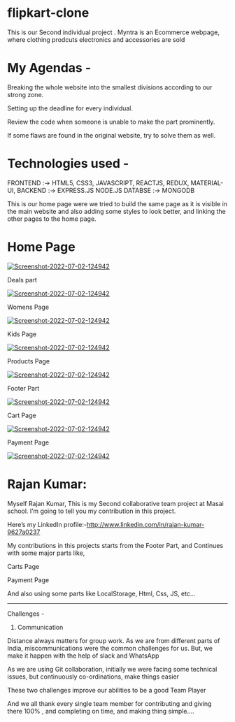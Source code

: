 # flipkart-clone
This is our Second individual project . Myntra is an Ecommerce webpage, where clothing prodcuts electronics and accessories are sold 

# My Agendas -
Breaking the whole website into the smallest divisions according to our strong zone.

Setting up the deadline for every individual.

Review the code when someone is unable to make the part prominently.


If some flaws are found in the original website, try to solve them as well.

# Technologies used -
FRONTEND :-> HTML5, CSS3, JAVASCRIPT, REACTJS, REDUX, MATERIAL-UI, 
BACKEND :-> EXPRESS.JS NODE.JS 
DATABSE :-> MONGODB


This is our home page were we tried to build the same page as it is visible in the main website and also adding some styles to look better, and linking the other pages to the home page.

# Home Page
<a href='https://postimg.cc/f3CzbSWr' target='_blank'><img src='https://miro.medium.com/max/700/1*EO9dK-G7C6P-W2JTUm82lQ.png' border='0' alt='Screenshot-2022-07-02-124942'/></a>

Deals part

<a href='https://postimg.cc/f3CzbSWr' target='_blank'><img src='https://miro.medium.com/max/700/1*EO9dK-G7C6P-W2JTUm82lQ.png' border='0' alt='Screenshot-2022-07-02-124942'/></a>

Womens Page

<a href='https://postimg.cc/f3CzbSWr' target='_blank'><img src='https://miro.medium.com/max/700/1*Duv-aF_Vq7uYBCQc3hPBHg.png' border='0' alt='Screenshot-2022-07-02-124942'/></a>

Kids Page

<a href='https://postimg.cc/f3CzbSWr' target='_blank'><img src='https://miro.medium.com/max/700/1*HqZhWMN5E6tJA6hiBZiUxA.png' border='0' alt='Screenshot-2022-07-02-124942'/></a>

Products Page

<a href='https://postimg.cc/f3CzbSWr' target='_blank'><img src='https://miro.medium.com/max/700/1*o65uk5wcP8BHwUpSx23YFw.png' border='0' alt='Screenshot-2022-07-02-124942'/></a>

Footer Part

<a href='https://postimg.cc/f3CzbSWr' target='_blank'><img src='https://miro.medium.com/max/700/1*8oJgYklY2lkgvMV6-oJmqA.png' border='0' alt='Screenshot-2022-07-02-124942'/></a>

Cart Page

<a href='https://postimg.cc/f3CzbSWr' target='_blank'><img src='https://miro.medium.com/max/700/1*hz7-WOGy_vjxRJFg5lhrvQ.png' border='0' alt='Screenshot-2022-07-02-124942'/></a>

Payment Page

<a href='https://postimg.cc/f3CzbSWr' target='_blank'><img src='https://miro.medium.com/max/700/1*dpKdvnEKm2PS1p9WPkRrfw.png' border='0' alt='Screenshot-2022-07-02-124942'/></a>

# Rajan Kumar:

Myself Rajan Kumar, This is my Second collaborative team project at Masai school. I’m going to tell you my contribution in this project.

Here’s my LinkedIn profile:-http://www.linkedin.com/in/rajan-kumar-9627a0237

My contributions in this projects starts from the Footer Part, and Continues with some major parts like,

Carts Page

Payment Page

And also using some parts like LocalStorage, Html, Css, JS, etc…

___________________________________________________________________

Challenges -
1. Communication

Distance always matters for group work. As we are from different parts of India, miscommunications were the common challenges for us. But, we make it happen with the help of slack and WhatsApp


As we are using Git collaboration, initially we were facing some technical issues, but continuously co-ordinations, make things easier

These two challenges improve our abilities to be a good Team Player

And we all thank every single team member for contributing and giving there 100% , and completing on time, and making thing simple….

